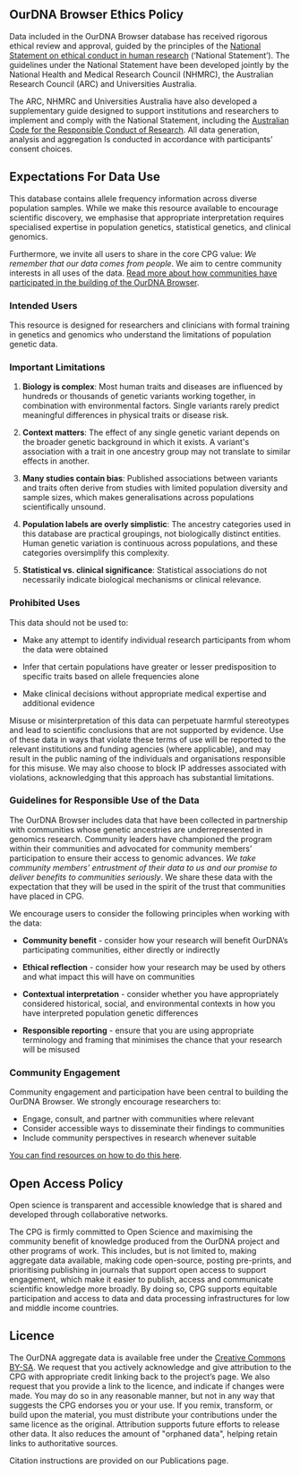 ## OurDNA Browser Ethics Policy

Data included in the OurDNA Browser database has received rigorous ethical review and approval, guided by the principles of the [National Statement on ethical conduct in human research](https://www.nhmrc.gov.au/about-us/publications/national-statement-ethical-conduct-human-research-2023) (‘National Statement’). The guidelines under the National Statement have been developed jointly by the National Health and Medical Research Council (NHMRC), the Australian Research Council (ARC) and Universities Australia.

The ARC, NHMRC and Universities Australia have also developed a supplementary guide designed to support institutions and researchers to implement and comply with the National Statement, including the [Australian Code for the Responsible Conduct of Research](https://www.nhmrc.gov.au/about-us/publications/australian-code-responsible-conduct-research-2018). All data generation, analysis and aggregation Is conducted in accordance with participants’ consent choices.

## Expectations For Data Use

This database contains allele frequency information across diverse population samples. While we make this resource available to encourage scientific discovery, we emphasise that appropriate interpretation requires specialised expertise in population genetics, statistical genetics, and clinical genomics.

Furthermore, we invite all users to share in the core CPG value: *We remember that our data comes from people*. We aim to centre community interests in all uses of the data. [Read more about how communities have participated in the building of the OurDNA Browser](https://populationgenomics.org.au/about-us/resources/publications/).


### Intended Users

This resource is designed for researchers and clinicians with formal training in genetics and genomics who understand the limitations of population genetic data.

### Important Limitations

1. **Biology is complex**: Most human traits and diseases are influenced by hundreds or thousands of genetic variants working together, in combination with environmental factors. Single variants rarely predict meaningful differences in physical traits or disease risk.

2. **Context matters**: The effect of any single genetic variant depends on the broader genetic background in which it exists. A variant's association with a trait in one ancestry group may not translate to similar effects in another.

3. **Many studies contain bias**: Published associations between variants and traits often derive from studies with limited population diversity and sample sizes, which makes generalisations across populations scientifically unsound.

4. **Population labels are overly simplistic**: The ancestry categories used in this database are practical groupings, not biologically distinct entities. Human genetic variation is continuous across populations, and these categories oversimplify this complexity.

5. **Statistical vs. clinical significance**: Statistical associations do not necessarily indicate biological mechanisms or clinical relevance.

### Prohibited Uses
This data should not be used to:

* Make any attempt to identify individual research participants from whom the data were obtained

* Infer that certain populations have greater or lesser predisposition to specific traits based on allele frequencies alone

* Make clinical decisions without appropriate medical expertise and additional evidence

Misuse or misinterpretation of this data can perpetuate harmful stereotypes and lead to scientific conclusions that are not supported by evidence. Use of these data in ways that violate these terms of use will be reported to the relevant institutions and funding agencies (where applicable), and may result in the public naming of the individuals and organisations responsible for this misuse. We may also choose to block IP addresses associated with violations, acknowledging that this approach has substantial limitations.

### Guidelines for Responsible Use of the Data
The OurDNA Browser includes data that have been collected in partnership with communities whose genetic ancestries are underrepresented in genomics research. Community leaders have championed the program within their communities and advocated for community members’ participation to ensure their access to genomic advances. *We take community members’ entrustment of their data to us and our promise to deliver benefits to communities seriously*. We share these data with the expectation that they will be used in the spirit of the trust that communities have placed in CPG.

We encourage users to consider the following principles when working with the data:

* **Community benefit** - consider how your research will benefit OurDNA’s participating communities, either directly or indirectly

* **Ethical reflection** - consider how your research may be used by others and what impact this will have on communities  

* **Contextual interpretation** - consider whether you have appropriately considered historical, social, and environmental contexts in how you have interpreted population genetic differences

* **Responsible reporting** - ensure that you are using appropriate terminology and framing that minimises the chance that your research will be misused  

### Community Engagement

Community engagement and participation have been central to building the OurDNA Browser. We strongly encourage researchers to:

* Engage, consult, and partner with communities where relevant
* Consider accessible ways to disseminate their findings to communities
* Include community perspectives in research whenever suitable

[You can find resources on how to do this here](https://populationgenomics.org.au/about-us/resources/publications/).

## Open Access Policy

Open science is transparent and accessible knowledge that is shared and developed through collaborative networks.

The CPG is firmly committed to Open Science and maximising the community benefit of knowledge produced from the OurDNA project and other programs of work. This includes, but is not limited to, making aggregate data available, making code open-source, posting pre-prints, and prioritising publishing in journals that support open access to support engagement, which make it easier to publish, access and communicate scientific knowledge more broadly. By doing so, CPG supports equitable participation and access to data and data processing infrastructures for low and middle income countries.


## Licence

The OurDNA aggregate data is available free under the [Creative Commons BY-SA](https://creativecommons.org/licenses/by-sa/4.0/deed.en). We request that you actively acknowledge and give attribution to the CPG with appropriate credit linking back to the project’s page. We also request that you provide a link to the licence, and indicate if changes were made. You may do so in any reasonable manner, but not in any way that suggests the CPG endorses you or your use. If you remix, transform, or build upon the material, you must distribute your contributions under the same licence as the original. Attribution supports future efforts to release other data. It also reduces the amount of "orphaned data", helping retain links to authoritative sources.

Citation instructions are provided on our Publications page.


